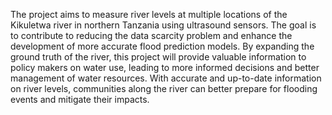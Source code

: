 The project aims to measure river levels at multiple locations of the Kikuletwa river in northern Tanzania using ultrasound sensors. The goal is to contribute to reducing the data scarcity problem and enhance the development of more accurate flood prediction models. By expanding the ground truth of the river, this project will provide valuable information to policy makers on water use, leading to more informed decisions and better management of water resources. With accurate and up-to-date information on river levels, communities along the river can better prepare for flooding events and mitigate their impacts.
